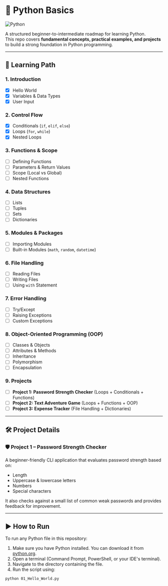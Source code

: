 # 🐍 Python Basics

![Python](https://img.shields.io/badge/Python-3.x-blue.svg)  

A structured beginner-to-intermediate roadmap for learning Python.  
This repo covers **fundamental concepts, practical examples, and projects** to build a strong foundation in Python programming.  

---

## 📖 Learning Path  

### 1. Introduction  
- [x] Hello World  
- [x] Variables & Data Types  
- [x] User Input  

### 2. Control Flow  
- [x] Conditionals (`if`, `elif`, `else`)  
- [x] Loops (`for`, `while`)  
- [x] Nested Loops  

### 3. Functions & Scope  
- [ ] Defining Functions  
- [ ] Parameters & Return Values  
- [ ] Scope (Local vs Global)  
- [ ] Nested Functions  

### 4. Data Structures  
- [ ] Lists  
- [ ] Tuples  
- [ ] Sets  
- [ ] Dictionaries  

### 5. Modules & Packages  
- [ ] Importing Modules  
- [ ] Built-in Modules (`math`, `random`, `datetime`)  

### 6. File Handling  
- [ ] Reading Files  
- [ ] Writing Files  
- [ ] Using `with` Statement  

### 7. Error Handling  
- [ ] Try/Except  
- [ ] Raising Exceptions  
- [ ] Custom Exceptions  

### 8. Object-Oriented Programming (OOP)  
- [ ] Classes & Objects  
- [ ] Attributes & Methods  
- [ ] Inheritance  
- [ ] Polymorphism  
- [ ] Encapsulation  

### 9. Projects  

- [ ] **Project 1: Password Strength Checker** (Loops + Conditionals + Functions)  
- [ ] **Project 2: Text Adventure Game** (Loops + Functions + OOP)  
- [ ] **Project 3: Expense Tracker** (File Handling + Dictionaries)  

---

## 🛠️ Project Details  

### 🛡️ Project 1 – Password Strength Checker  
A beginner-friendly CLI application that evaluates password strength based on:  
- Length  
- Uppercase & lowercase letters  
- Numbers  
- Special characters  

It also checks against a small list of common weak passwords and provides feedback for improvement.  


---

## ▶️ How to Run  

To run any Python file in this repository:  

1. Make sure you have Python installed. You can download it from [python.org](https://www.python.org/).  
2. Open a terminal (Command Prompt, PowerShell, or your IDE's terminal).  
3. Navigate to the directory containing the file.  
4. Run the script using:  

```bash
python 01_Hello_World.py
